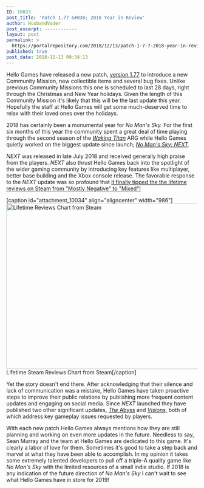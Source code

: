```yaml
---
ID: 10033
post_title: 'Patch 1.77 &#038; 2018 Year in Review'
author: HusbandVader
post_excerpt: ------------
layout: post
permalink: >
  https://portalrepository.com/2018/12/13/patch-1-7-7-2018-year-in-review/
published: true
post_date: 2018-12-13 09:34:13
---
```

Hello Games have released a new patch, <a href="https://www.nomanssky.com/2018/12/development-update-10/" target="_blank" rel="noopener">version 1.77</a> to introduce a new Community Mission, new collectible items and several bug fixes. Unlike previous Community Missions this one is scheduled to last 28 days, right through the Christmas and New Year holidays. Given the length of this Community Mission it's likely that this will be the last update this year. Hopefully the staff at Hello Games will get some much-deserved time to relax with their loved ones over the holidays.

2018 has certainly been a monumental year for <em>No Man's Sky. </em>For the first six months of this year the community spent a great deal of time playing through the second season of the <a href="https://wiki.gamedetectives.net/index.php?title=Waking_Titan" target="_blank" rel="noopener"><em>Waking Titan</em></a> ARG while Hello Games quietly worked on the biggest update since launch; <em><a href="https://www.nomanssky.com/next-update/" target="_blank" rel="noopener">No Man's Sky: NEXT</a>.</em>

<em>NEXT</em> was released in late July 2018 and received generally high praise from the players. <em>NEXT </em>also thrust Hello Games back into the spotlight of the wider gaming community by introducing key features like multiplayer, better base building and the Xbox console release. The favorable response to the <em>NEXT</em> update was so profound that <a href="http://gamingpurists.com/no-mans-sky-reviews-on-steam-change-from-mostly-negative-to-mixed/" target="_blank" rel="noopener">it finally tipped the the lifetime reviews on Steam from "Mostly Negative" to "Mixed"!</a>

[caption id="attachment_10034" align="aligncenter" width="986"]<a href="https://portalrepository.com/wp-content/uploads/2018/12/nms_steam_reviews.png"><img class="wp-image-10034 size-full" src="https://portalrepository.com/wp-content/uploads/2018/12/nms_steam_reviews.png" alt="Lifetime Reviews Chart from Steam" width="986" height="436" /></a> Lifetime Steam Reviews Chart from Steam[/caption]

Yet the story doesn't end there. After acknowledging that their silence and lack of communication was a mistake, Hello Games have taken proactive steps to improve their public relations by publishing more frequent content updates and engaging on social media. Since <em>NEXT </em>launched they have published two other significant updates, <a href="https://www.nomanssky.com/abyss-update/" target="_blank" rel="noopener"><em>The</em> Abyss</a> and <em><a href="https://www.nomanssky.com/visions-update/" target="_blank" rel="noopener">Visions,</a> </em>both of which address key gameplay issues requested by players.

With each new patch Hello Games always mentions how they are still planning and working on even more updates in the future. Needless to say, Sean Murray and the team at Hello Games are dedicated to this game. It's clearly a labor of love for them. Sometimes it's good to take a step back and marvel at what they have been able to accomplish. In my opinion it takes some extremely talented developers to pull off a triple-A quality game like <em>No Man's Sky</em> with the limited resources of a small indie studio. If 2018 is any indication of the future direction of <em>No Man's Sky</em> I can't wait to see what Hello Games have in store for 2019!